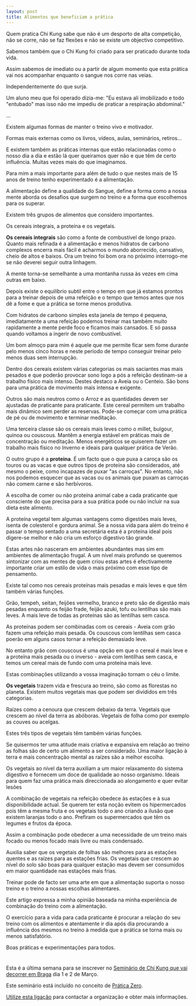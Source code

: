 ```yaml
---
layout: post
title: Alimentos que beneficiam a prática
---
```


Quem pratica Chi Kung sabe que não é um desporto de alta competição, não
se corre, não se faz flexões e não se existe um objectivo competitivo. 

Sabemos também que o Chi Kung foi criado para ser praticado durante toda
vida. 

Assim sabemos de imediato ou a partir de algum momento que esta prática
vai nos acompanhar enquanto o sangue nos corre nas veias.

Independentemente do que surja. 

Um aluno meu que foi operado dizia-me: "Eu estava ali imobilizado e todo
"entubado" mas isso não me impediu de praticar a respiração abdominal."

... 

Existem algumas formas de manter o treino vivo e motivador.

Formas mais externas como os livros, vídeos, aulas, seminários, retiros...

E existem também as práticas internas que estão relacionadas como o nosso
dia a dia e estão lá quer queiramos quer não e que têm de certo
influência. Muitas vezes mais do que imaginamos. 

Para mim a mais importante para além de tudo o que nestes mais de 15 anos
de treino tenho experimentado é a alimentação. 

A alimentação define a qualidade do Sangue, define a forma como a nossa
mente aborda os desafios que surgem no treino e a forma que escolhemos
para os superar. 

Existem três grupos de alimentos que considero importantes. 

Os cereais integrais, a proteína e os vegetais. 

**Os cereais integrais** são como a fonte de combustível de longo prazo.
Quanto mais refinada é a alimentação e menos hidratos de carbono complexos
encerra mais fácil é acharmos o mundo aborrecido, cansativo, cheio de
altos e baixos. Ora um treino foi bom ora no próximo interrogo-me se não
deverei seguir outra linhagem. 

A mente torna-se semelhante a uma montanha russa às vezes em cima outras
em baixo. 

Depois existe o equilíbrio subtil entre o tempo em que já estamos prontos
para a treinar depois de uma refeição e o tempo que temos antes que nos dê
a fome e que a prática se torne menos produtiva. 

Com hidratos de carbono simples esta janela de tempo é pequena,
imediatamente a uma refeição podemos treinar mas também muito rapidamente
a mente perde foco e ficamos mais cansados. E só passa quando voltamos
a ingerir de novo combustível. 

Um bom almoço para mim é aquele que me permite ficar sem fome durante pelo
menos cinco horas e neste período de tempo conseguir treinar pelo menos
duas sem interrupção.

Dentro dos cereais existem várias categorias os mais saciantes mas mais
pesados e que poderão provocar sono logo a pós a refeição destinam-se
a trabalho físico mais intenso. Destes destaco a Aveia ou o Centeio.  São
bons para uma prática de movimento mais intensa e exigente.

Outros são mais neutros como o Arroz e as quantidades devem ser ajustadas
de praticante para praticante. Este cereal permitem um trabalho mais
dinâmico sem perder as reservas. Pode-se começar com uma prática de pé ou
de movimento e terminar meditação.

Uma terceira classe são os cereais mais leves como o millet, bulgour,
quinoa ou couscous. Mantêm a energia estável em práticas mais de
concentração ou meditação. Menos energéticos se quiserem fazer um trabalho
mais físico no Inverno e ideais para qualquer prática de Verão. 

O outro grupo é a **proteina**. É um facto que o que puxa a caroça são os
touros ou as vacas e que outros tipos de proteína são considerados, até
mesmo o peixe, como incapazes de puxar "as carroças". No entanto, não nos
podemos esquecer que as vacas ou os animais que puxam as carroças não
comem carne e são herbívoros. 

A escolha de comer ou não proteína animal cabe a cada praticante que
consciente do que precisa para a sua prática pode ou não incluir na sua
dieta este alimento. 

A proteína vegetal tem algumas vantagens como digestões mais leves, isenta
de colesterol e gordura animal. Se a nossa vida para além do treino
é passar o tempo sentado a uma secretária esta é a proteína ideal pois
digere-se melhor e não cria um esforço digestivo tão grande. 

Estas artes não nasceram em ambientes abundantes mas sim em ambientes de
alimentação frugal. A um nível mais profundo se queremos sintonizar com as
mentes de quem criou estas artes é efectivamente importante criar um
estilo de vida o mais próximo com esse tipo de pensamento. 

Existe tal como nos cereais proteínas mais pesadas e mais leves e que têm
também várias funções. 

Grão, tempeh, seitan, feijões vermelho, branco e preto são de digestão
mais pesadas enquanto os feijão frade, feijão azuki, tofu ou lentilhas são
mais leves. A mais leve de todas as proteínas são as lentilhas sem casca.

As proteínas podem ser combinadas com os cereais -  Aveia com grão fazem
uma refeição mais pesada. Os couscous com lentilhas sem casca poerão em
alguns casos tornar a refeição demasiado leve. 

No entanto grão com couscous é uma opção em que o cereal é mais leve
e a proteína mais pesada ou o inverso - aveia com lentilhas sem casca,
e temos um cereal mais de fundo com uma proteína mais leve. 

Estas combinações utilizando a vossa imaginação tornam o céu o limite.  

**Os vegetais** trazem vida e frescura ao treino, são como as florestas no
planeta. Existem muitos vegetais mas que podem ser divididos em três
categorias. 

Raízes como a cenoura que crescem debaixo da terra. Vegetais que crescem
ao nível da terra as abóboras. Vegetais de folha como por exemplo as
couves ou acelgas.

Estes três tipos de vegetais têm também várias funções.

Se quisermos ter uma atitude mais criativa e expansiva em relação ao
treino as folhas são de certo um alimento a ser considerado. Uma maior
ligação à terra e mais concentração mental as raízes são a melhor escolha.

Os vegetais ao nível da terra auxiliam a um maior relaxamento do sistema
digestivo e fornecem um doce de qualidade ao nosso organismo. Ideais para
quem faz uma prática mais direccionada ao alongamento e quer evitar lesões 

A combinação de vegetais na refeição obedece às estações e à sua
disponibilidade actual. Se querem ter esta noção evitem os hipermercados
pois têm a mesma fruta e os vegetais todo o ano criando a ilusão que
existem laranjas todo o ano. Prefiram os supermercados que têm os legumes
e frutos da época. 

Assim a combinação pode obedecer a uma necessidade de um treino mais
focado ou menos focado mais livre ou mais condensado. 

Auxilia saber que os vegetais de folhas são melhores para as estações
quentes e as raízes para as estações frias. Os vegetais que crescem ao
nível do solo são boas para qualquer estação mas devem ser consumidos em
maior quantidade nas estações mais frias.

Treinar pode de facto ser uma arte em que a alimentação suporta o nosso
treino e o treino a nossas escolhas alimentares. 

Este artigo expressa a minha opinião baseada na minha experiência de
combinação do treino com a alimentação.

O exercício para a vida para cada praticante é procurar a relação do seu
treino com os alimentos e atentamente ir dia após dia procurando
a influência dos mesmos no treino à medida que a prática se torna mais ou
menos satisfatório. 

Boas práticas e experimentações para todos. 

# #

Esta é a última semana para se inscrever no [Seminário de Chi Kung que vai
decorrer em
Braga](https://s3-eu-west-1.amazonaws.com/devagar/seminario-braga.pdf) dia
1 e 2 de Março. 

Este seminário está incluído no conceito de [Prática
Zero](http://devagar.org/2014/02/04/pzero.html).

[Utilize esta ligação](mailto:marfagus@gmail.com) para contactar a organização
e obter mais informações.  

